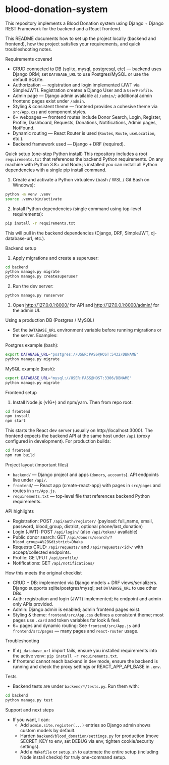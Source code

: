 # blood-donation-system

This repository implements a Blood Donation system using Django + Django REST Framework for the backend and a React frontend.

This README documents how to set up the project locally (backend and frontend), how the project satisfies your requirements, and quick troubleshooting notes.

Requirements covered
- CRUD connected to DB (sqlite, mysql, postgresql, etc) — backend uses Django ORM; set `DATABASE_URL` to use Postgres/MySQL or use the default SQLite.
- Authorization — registration and login implemented (JWT via SimpleJWT). Registration creates a Django User and a `UserProfile`.
- Admin page — Django admin available at `/admin/`; additional admin frontend pages exist under `/admin`.
- Styling & consistent theme — frontend provides a cohesive theme via `src/App.css` and component styles.
- 6+ webpages — frontend routes include Donor Search, Login, Register, Profile, Dashboard, Requests, Donations, Notifications, Admin pages, NotFound.
- Dynamic routing — React Router is used (`Routes`, `Route`, `useLocation`, etc.).
- Backend framework used — Django + DRF (required).

Quick setup (one-step Python install)
This repository includes a root `requirements.txt` that references the backend Python requirements. On any machine with Python 3.8+ and Node.js installed you can install all Python dependencies with a single pip install command.

1) Create and activate a Python virtualenv (bash / WSL / Git Bash on Windows):

```bash
python -m venv .venv
source .venv/bin/activate
```

2) Install Python dependencies (single command using top-level requirements):

```bash
pip install -r requirements.txt
```

This will pull in the backend dependencies (Django, DRF, SimpleJWT, dj-database-url, etc.).

Backend setup
1. Apply migrations and create a superuser:

```bash
cd backend
python manage.py migrate
python manage.py createsuperuser
```

2. Run the dev server:

```bash
python manage.py runserver
```

3. Open http://127.0.0.1:8000/ for API and http://127.0.0.1:8000/admin/ for the admin UI.

Using a production DB (Postgres / MySQL)
- Set the `DATABASE_URL` environment variable before running migrations or the server. Examples:

Postgres example (bash):
```bash
export DATABASE_URL="postgres://USER:PASS@HOST:5432/DBNAME"
python manage.py migrate
```

MySQL example (bash):
```bash
export DATABASE_URL="mysql://USER:PASS@HOST:3306/DBNAME"
python manage.py migrate
```

Frontend setup
1. Install Node.js (v16+) and npm/yarn. Then from repo root:

```bash
cd frontend
npm install
npm start
```

This starts the React dev server (usually on http://localhost:3000). The frontend expects the backend API at the same host under `/api` (proxy configured in development). For production builds:

```bash
cd frontend
npm run build
```

Project layout (important files)
- `backend/` — Django project and apps (`donors`, `accounts`). API endpoints live under `/api/`.
- `frontend/` — React app (create-react-app) with pages in `src/pages` and routes in `src/App.js`.
- `requirements.txt` — top-level file that references backend Python requirements.

API highlights
- Registration: POST `/api/auth/register/` (payload: full_name, email, password, blood_group, district, optional phone/last_donation)
- Login (JWT): POST `/api/login/` (also `/api/token/` available)
- Public donor search: GET `/api/donors/search/?blood_group=A%2B&district=Dhaka`
- Requests CRUD: `/api/requests/` and `/api/requests/<id>/` with accept/collected endpoints.
- Profile: GET/PUT `/api/profile/`
- Notifications: GET `/api/notifications/`

How this meets the original checklist
- CRUD + DB: implemented via Django models + DRF views/serializers. Django supports sqlite/postgres/mysql; set `DATABASE_URL` to use other DBs.
- Auth: registration and login (JWT) implemented; `Me` endpoint and admin-only APIs provided.
- Admin: Django admin is enabled; admin frontend pages exist.
- Styling & theme: `frontend/src/App.css` defines a consistent theme; most pages use `.card` and token variables for look & feel.
- 6+ pages and dynamic routing: See `frontend/src/App.js` and `frontend/src/pages` — many pages and `react-router` usage.

Troubleshooting
- If `dj_database_url` import fails, ensure you installed requirements into the active venv: `pip install -r requirements.txt`.
- If frontend cannot reach backend in dev mode, ensure the backend is running and check the proxy settings or REACT_APP_API_BASE in `.env`.

Tests
- Backend tests are under `backend/*/tests.py`. Run them with:

```bash
cd backend
python manage.py test
```

Support and next steps
- If you want, I can:
	- Add `admin.site.register(...)` entries so Django admin shows custom models by default.
	- Harden `backend/blood_donation/settings.py` for production (move SECRET_KEY to env, set DEBUG via env, tighten cookie/security settings).
	- Add a `Makefile` or `setup.sh` to automate the entire setup (including Node install checks) for truly one-command setup.
